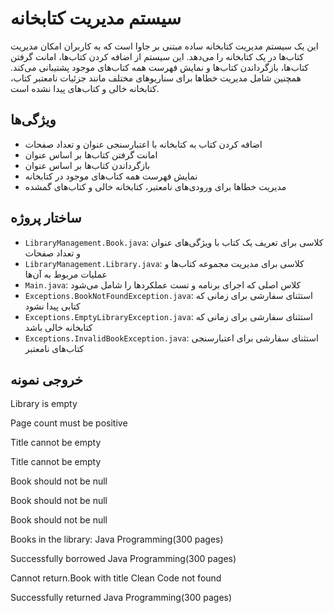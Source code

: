 # سیستم مدیریت کتابخانه

این یک سیستم مدیریت کتابخانه ساده مبتنی بر جاوا است که به کاربران امکان مدیریت کتاب‌ها در یک کتابخانه را می‌دهد. این سیستم از اضافه کردن کتاب‌ها، امانت گرفتن کتاب‌ها، بازگرداندن کتاب‌ها و نمایش فهرست همه کتاب‌های موجود پشتیبانی می‌کند. همچنین شامل مدیریت خطاها برای سناریوهای مختلف مانند جزئیات نامعتبر کتاب، کتابخانه خالی و کتاب‌های پیدا نشده است.

## ویژگی‌ها
- اضافه کردن کتاب به کتابخانه با اعتبارسنجی عنوان و تعداد صفحات
- امانت گرفتن کتاب‌ها بر اساس عنوان
- بازگرداندن کتاب‌ها بر اساس عنوان
- نمایش فهرست همه کتاب‌های موجود در کتابخانه
- مدیریت خطاها برای ورودی‌های نامعتبر، کتابخانه خالی و کتاب‌های گمشده

## ساختار پروژه

- `LibraryManagement.Book.java`: کلاسی برای تعریف یک کتاب با ویژگی‌های عنوان و تعداد صفحات  
- `LibraryManagement.Library.java`: کلاسی برای مدیریت مجموعه کتاب‌ها و عملیات مربوط به آن‌ها  
- `Main.java`: کلاس اصلی که اجرای برنامه و تست عملکردها را شامل می‌شود  
- `Exceptions.BookNotFoundException.java`: استثنای سفارشی برای زمانی که کتابی پیدا نشود  
- `Exceptions.EmptyLibraryException.java`: استثنای سفارشی برای زمانی که کتابخانه خالی باشد  
- `Exceptions.InvalidBookException.java`: استثنای سفارشی برای اعتبارسنجی کتاب‌های نامعتبر

## خروجی نمونه
Library is empty

Page count must be positive

Title cannot be empty

Title cannot be empty

Book should not be null

Book should not be null

Book should not be null

Books in the library:
Java Programming(300 pages)

Successfully borrowed Java Programming(300 pages)

Cannot return.Book with title Clean Code not found

Successfully returned Java Programming(300 pages)
